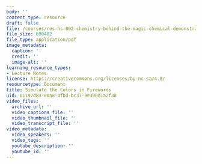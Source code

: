 ```yaml
---
body: ''
content_type: resource
draft: false
file: /courses/res-hs-002-chemistry-behind-the-magic-chemical-demonstrations-for-the-classroom/fire.pdf
file_size: 690482
file_type: application/pdf
image_metadata:
  caption: ''
  credit: ''
  image-alt: ''
learning_resource_types:
- Lecture Notes
license: https://creativecommons.org/licenses/by-nc-sa/4.0/
resourcetype: Document
title: Simulate the Colors in Firewords
uid: 01197d83-00a8-4fbd-bc37-9e390d1a2f38
video_files:
  archive_url: ''
  video_captions_file: ''
  video_thumbnail_file: ''
  video_transcript_file: ''
video_metadata:
  video_speakers: ''
  video_tags: ''
  youtube_description: ''
  youtube_id: ''
---
```

